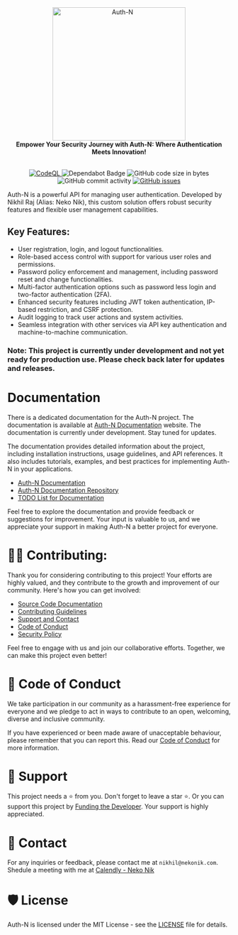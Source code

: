 <div align="center">
    <a href="https://auth-n.nekonik.com/">
        <img alt="Auth-N" src="https://auth-n.nekonik.com/img/logos/Auth-N-BG-White.svg" width="300px">
    </a>
    <br>
    <strong>Empower Your Security Journey with Auth-N: Where Authentication Meets Innovation!</strong>
</div>
<br>
<p align="center">
    <a href="https://github.com/Neko-Nik/Auth-N/actions/workflows/codeql.yml">
        <img src="https://github.com/Neko-Nik/Auth-N/actions/workflows/codeql.yml/badge.svg" alt="CodeQL" style="max-width: 100%;">
    </a>
    <!-- <a href="https://github.com/Neko-Nik/Auth-N/actions/workflows/compliance.yml">
        <img src="https://github.com/Neko-Nik/Auth-N/actions/workflows/compliance.yml/badge.svg" alt="Compliance" style="max-width: 100%;">
    </a>
    <a href="https://github.com/Neko-Nik/Auth-N/actions/workflows/release.yml">
        <img src="https://github.com/Neko-Nik/Auth-N/actions/workflows/release.yml/badge.svg" alt="Release" style="max-width: 100%;">
    </a>
    <a href="https://github.com/Neko-Nik/Auth-N/actions/workflows/storybook.yml">
        <img src="https://github.com/Neko-Nik/Auth-N/actions/workflows/storybook.yml/badge.svg" alt="Publish stories if changed" style="max-width: 100%;">
    </a> -->
    <img src="https://img.shields.io/badge/Dependabot-active-brightgreen.svg" alt="Dependabot Badge">
    <img src="https://img.shields.io/github/languages/code-size/Neko-Nik/Auth-N" alt="GitHub code size in bytes">
    <img src="https://img.shields.io/github/commit-activity/w/Neko-Nik/Auth-N" alt="GitHub commit activity">
    <a href="https://github.com/Neko-Nik/Auth-N/issues">
        <img src="https://img.shields.io/github/issues/Neko-Nik/Auth-N" alt="GitHub issues">
    </a>
    <!-- <a href="https://github.com/Neko-Nik/Auth-N/releases">
        <img src="https://img.shields.io/github/v/release/Neko-Nik/Auth-N.svg?style=flat" alt="GitHub Release">
    </a> -->
</p>

Auth-N is a powerful API for managing user authentication. Developed by Nikhil Raj (Alias: Neko Nik), this custom solution offers robust security features and flexible user management capabilities.

## Key Features:
- User registration, login, and logout functionalities.
- Role-based access control with support for various user roles and permissions.
- Password policy enforcement and management, including password reset and change functionalities.
- Multi-factor authentication options such as password less login and two-factor authentication (2FA).
- Enhanced security features including JWT token authentication, IP-based restriction, and CSRF protection.
- Audit logging to track user actions and system activities.
- Seamless integration with other services via API key authentication and machine-to-machine communication.

### Note: This project is currently under development and not yet ready for production use. Please check back later for updates and releases.


# Documentation

There is a dedicated documentation for the Auth-N project. The documentation is available at [Auth-N Documentation](https://auth-n.nekonik.com/) website. The documentation is currently under development. Stay tuned for updates.

The documentation provides detailed information about the project, including installation instructions, usage guidelines, and API references. It also includes tutorials, examples, and best practices for implementing Auth-N in your applications.

- [Auth-N Documentation](https://auth-n.nekonik.com/)
- [Auth-N Documentation Repository](https://github.com/Neko-Nik/Auth-N-Docs)
- [TODO List for Documentation](https://github.com/Neko-Nik/Auth-N/blob/main/docs/TODO.md)

Feel free to explore the documentation and provide feedback or suggestions for improvement. Your input is valuable to us, and we appreciate your support in making Auth-N a better project for everyone.


# 👨‍💻 Contributing:

Thank you for considering contributing to this project! Your efforts are highly valued, and they contribute to the growth and improvement of our community. Here's how you can get involved:

- [Source Code Documentation](https://auth-n.nekonik.com/docs/Contribute/intro)
- [Contributing Guidelines](https://github.com/Neko-Nik/Auth-N/blob/main/CONTRIBUTING.md)
- [Support and Contact](https://github.com/Neko-Nik/Auth-N/blob/main/SUPPORT.md)
- [Code of Conduct](https://github.com/Neko-Nik/Auth-N/blob/main/CODE_OF_CONDUCT.md)
- [Security Policy](https://github.com/Neko-Nik/Auth-N/blob/main/SECURITY.md)

Feel free to engage with us and join our collaborative efforts. Together, we can make this project even better!

# 📜 Code of Conduct

We take participation in our community as a harassment-free experience for everyone and we pledge to act in ways to contribute to an open, welcoming, diverse and inclusive community.

If you have experienced or been made aware of unacceptable behaviour, please remember that you can report this. Read our [Code of Conduct](https://github.com/Neko-Nik/Auth-N/blob/main/CODE_OF_CONDUCT.md) for more information.

# 🙏 Support

This project needs a ⭐️ from you. Don't forget to leave a star ⭐️. Or you can support this project by [Funding the Developer](https://github.com/Neko-Nik/Auth-N/blob/main/FUNDING.yml). Your support is highly appreciated.

# 📧 Contact

For any inquiries or feedback, please contact me at `nikhil@nekonik.com`. Shedule a meeting with me at [Calendly - Neko Nik](https://calendly.com/neko-nik/general-meet)


# 🛡️ License

Auth-N is licensed under the MIT License - see the [LICENSE](https://github.com/Neko-Nik/Auth-N/blob/main/LICENSE) file for details.
